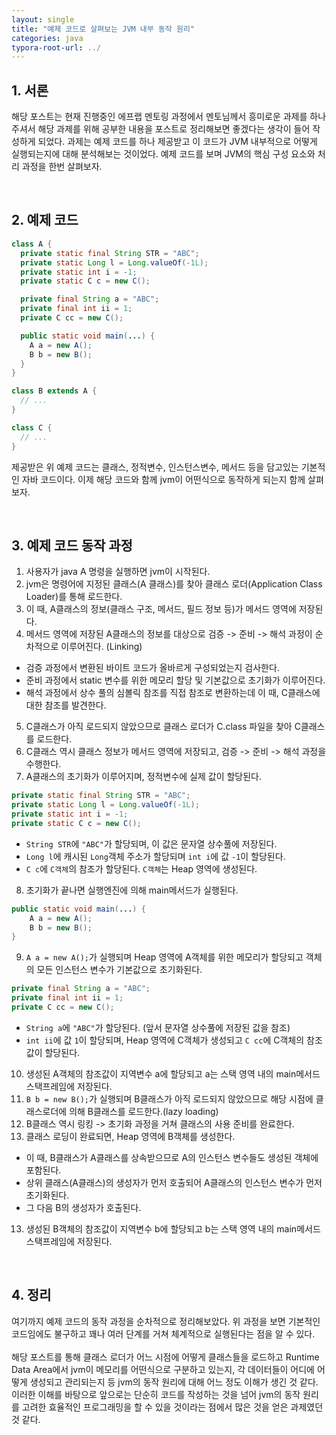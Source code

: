 ```yaml
---
layout: single
title: "예제 코드로 살펴보는 JVM 내부 동작 원리"
categories: java
typora-root-url: ../
---
```


## 1. 서론
해당 포스트는 현재 진행중인 에프랩 멘토링 과정에서 멘토님께서 흥미로운 과제를 하나 주셔서 해당 과제를 위해 공부한 내용을 포스트로 정리해보면 좋겠다는
생각이 들어 작성하게 되었다. 과제는 예제 코드를 하나 제공받고 이 코드가 JVM 내부적으로 어떻게 실행되는지에 대해 분석해보는 것이었다. 예제 코드를 보며
JVM의 핵심 구성 요소와 처리 과정을 한번 살펴보자.<br>

<br>

## 2. 예제 코드
```java
class A {
  private static final String STR = "ABC";
  private static Long l = Long.valueOf(-1L);
  private static int i = -1;
  private static C c = new C();

  private final String a = "ABC";
  private final int ii = 1;
  private C cc = new C();

  public static void main(...) {
    A a = new A();
    B b = new B();
  }
}

class B extends A {
  // ...
}

class C {
  // ...
}
```
제공받은 위 예제 코드는 클래스, 정적변수, 인스턴스변수, 메서드 등을 담고있는 기본적인 자바 코드이다. 이제 해당 코드와 함께
jvm이 어떤식으로 동작하게 되는지 함께 살펴보자.<br>

<br>

## 3. 예제 코드 동작 과정
1. 사용자가 java A 명령을 실행하면 jvm이 시작된다.
2. jvm은 명령어에 지정된 클래스(A 클래스)를 찾아 클래스 로더(Application Class Loader)를 통해 로드한다.
3. 이 때, A클래스의 정보(클래스 구조, 메서드, 필드 정보 등)가 메서드 영역에 저장된다.
4. 메서드 영역에 저장된 A클래스의 정보를 대상으로 검증 -> 준비 -> 해석 과정이 순차적으로 이루어진다. (Linking)
- 검증 과정에서 변환된 바이트 코드가 올바르게 구성되었는지 검사한다.
- 준비 과정에서 static 변수를 위한 메모리 할당 및 기본값으로 초기화가 이루어진다.
- 해석 과정에서 상수 풀의 심볼릭 참조를 직접 참조로 변환하는데 이 때, C클래스에 대한 참조를 발견한다.
5. C클래스가 아직 로드되지 않았으므로 클래스 로더가 C.class 파일을 찾아 C클래스를 로드한다.
6. C클래스 역시 클래스 정보가 메서드 영역에 저장되고, 검증 -> 준비 -> 해석 과정을 수행한다.
7. A클래스의 초기화가 이루어지며, 정적변수에 실제 값이 할당된다.
```java
private static final String STR = "ABC";
private static Long l = Long.valueOf(-1L);
private static int i = -1;
private static C c = new C();
```
- `String STR`에 `"ABC"`가 할당되며, 이 값은 문자열 상수풀에 저장된다.
- `Long l`에 캐시된 `Long`객체 주소가 할당되며 `int i`에 값 `-1`이 할당된다.
- `C c`에 `C객체`의 참조가 할당된다. `C객체`는 Heap 영역에 생성된다.
8. 초기화가 끝나면 실행엔진에 의해 main메서드가 실행된다.
```java
public static void main(...) {
    A a = new A();
    B b = new B();
}
```
9. `A a = new A();`가 실행되며 Heap 영역에 A객체를 위한 메모리가 할당되고 객체의 모든 인스턴스 변수가 기본값으로 초기화된다.
```java
private final String a = "ABC";
private final int ii = 1;
private C cc = new C();
```
- `String a`에 `"ABC"`가 할당된다. (앞서 문자열 상수풀에 저장된 값을 참조)
- `int ii`에 값 `1`이 할당되며, Heap 영역에 C객체가 생성되고 `C cc`에 C객체의 참조값이 할당된다.
10. 생성된 A객체의 참조값이 지역변수 a에 할당되고 a는 스택 영역 내의 main메서드 스택프레임에 저장된다.
11. `B b = new B();`가 실행되며 B클래스가 아직 로드되지 않았으므로 해당 시점에 클래스로더에 의해 B클래스를 로드한다.(lazy loading)
12. B클래스 역시 링킹 -> 초기화 과정을 거쳐 클래스의 사용 준비를 완료한다.
13. 클래스 로딩이 완료되면, Heap 영역에 B객체를 생성한다.
- 이 때, B클래스가 A클래스를 상속받으므로 A의 인스턴스 변수들도 생성된 객체에 포함된다.
- 상위 클래스(A클래스)의 생성자가 먼저 호출되어 A클래스의 인스턴스 변수가 먼저 초기화된다.
- 그 다음 B의 생성자가 호출된다.
13. 생성된 B객체의 참조값이 지역변수 b에 할당되고 b는 스택 영역 내의 main메서드 스택프레임에 저장된다.<br>

<br>

## 4. 정리
여기까지 예제 코드의 동작 과정을 순차적으로 정리해보았다. 위 과정을 보면 기본적인 코드임에도 불구하고 꽤나 여러 단계를 거쳐
체계적으로 실행된다는 점을 알 수 있다.<br>
<br>
해당 포스트를 통해 클래스 로더가 어느 시점에 어떻게 클래스들을 로드하고 Runtime Data Area에서 jvm이 메모리를 어떤식으로
구분하고 있는지, 각 데이터들이 어디에 어떻게 생성되고 관리되는지 등 jvm의 동작 원리에 대해 어느 정도 이해가 생긴 것 같다.
이러한 이해를 바탕으로 앞으로는 단순히 코드를 작성하는 것을 넘어 jvm의 동작 원리를 고려한 효율적인 프로그래밍을 할 수 있을 것이라는 점에서
많은 것을 얻은 과제였던 것 같다.

